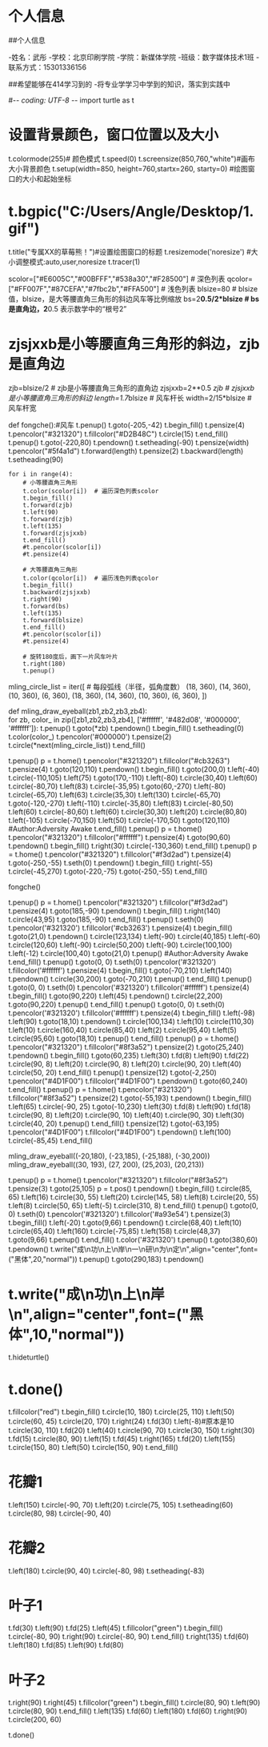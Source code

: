 # 个人信息

##个人信息

-姓名：武彤
-学校：北京印刷学院
-学院：新媒体学院
-班级：数字媒体技术1班
-联系方式：15301336156



##希望能够在414学习到的
-将专业学学习中学到的知识，落实到实践中

#-*- coding: UTF-8 -*-
import turtle as t
 

# 设置背景颜色，窗口位置以及大小
 
t.colormode(255)# 颜色模式
t.speed(0)
t.screensize(850,760,"white")#画布大小背景颜色
t.setup(width=850, height=760,startx=260, starty=0) #绘图窗口的大小和起始坐标
# t.bgpic("C:/Users/Angle/Desktop/1.gif")
t.title("专属XX的草莓熊！")#设置绘图窗口的标题
t.resizemode('noresize')  #大小调整模式:auto,user,noresize
t.tracer(1)   
 
 
 
scolor=["#E6005C","#00BFFF","#538a30","#F28500"]   # 深色列表
qcolor=["#FF007F","#87CEFA","#7fbc2b","#FFA500"]  # 浅色列表
blsize=80                     # blsize值，blsize，是大等腰直角三角形的斜边风车等比例缩放
bs=2**0.5/2*blsize             # bs是直角边，2**0.5 表示数学中的“根号2”
# zjsjxxb是小等腰直角三角形的斜边，zjb是直角边
zjb=blsize/2 # zjb是小等腰直角三角形的直角边
zjsjxxb=2**0.5 *zjb  # zjsjxxb是小等腰直角三角形的斜边
length=1.7*blsize # 风车杆长
width=2/15*blsize # 风车杆宽

def fongche():#风车 
    t.penup()
    t.goto(-205,-42)
    t.begin_fill()
    t.pensize(4)
    t.pencolor("#321320")
    t.fillcolor("#D2B48C")
    t.circle(15)
    t.end_fill()
    t.penup()
    t.goto(-220,80)
    t.pendown()
    t.setheading(-90)
    t.pensize(width)
    t.pencolor("#5f4a1d")
    t.forward(length)
    t.pensize(2)
    t.backward(length)
    t.setheading(90)
    
    for i in range(4):
        # 小等腰直角三角形
        t.color(scolor[i])  # 遍历深色列表scolor
        t.begin_fill()
        t.forward(zjb)
        t.left(90)
        t.forward(zjb)
        t.left(135)
        t.forward(zjsjxxb)
        t.end_fill()
        #t.pencolor(scolor[i])
        #t.pensize(4)
 
        # 大等腰直角三角形
        t.color(qcolor[i])  # 遍历浅色列表qcolor
        t.begin_fill()
        t.backward(zjsjxxb)
        t.right(90)
        t.forward(bs)
        t.left(135)
        t.forward(blsize)
        t.end_fill()
        #t.pencolor(scolor[i])
        #t.pensize(4)
 
        # 旋转180度后，画下一片风车叶片
        t.right(180)
        t.penup()
 
mling_circle_list = iter([  # 每段弧线（半径，弧角度数）
    (18, 360), (14, 360), (10, 360), (6, 360),
    (18, 360), (14, 360), (10, 360), (6, 360),
])
 
 
def mling_draw_eyeball(zb1,zb2,zb3,zb4):  
    for zb, color_ in zip([zb1,zb2,zb3,zb4], ['#ffffff', '#482d08', '#000000', '#ffffff']):
        t.penup()
        t.goto(*zb)
        t.pendown()
        t.begin_fill()
        t.setheading(0)
        t.color(color_)
        t.pencolor('#000000')
        t.pensize(2)
        t.circle(*next(mling_circle_list))
        t.end_fill()
 
t.penup()
p = t.home()
t.pencolor("#321320")
t.fillcolor("#cb3263")
t.pensize(4)
t.goto(120,110)
t.pendown()
t.begin_fill()
t.goto(200,0)
t.left(-40)
t.circle(-110,105)
t.left(75)
t.goto(170,-110)
t.left(-80)
t.circle(30,40)
t.left(60)
t.circle(-80,70)
t.left(83)
t.circle(-35,95)
t.goto(60,-270)
t.left(-80)
t.circle(-65,70)
t.left(63)
t.circle(35,30)
t.left(130)
t.circle(-65,70)
t.goto(-120,-270)
t.left(-110)
t.circle(-35,80)
t.left(83)
t.circle(-80,50)
t.left(60)
t.circle(-80,60)
t.left(60)
t.circle(30,30)
t.left(20)
t.circle(80,80)
t.left(-105)
t.circle(-70,150)
t.left(50)
t.circle(-170,50)
t.goto(120,110)
#Author:Adversity Awake
t.end_fill()
t.penup()
p = t.home()
t.pencolor("#321320")
t.fillcolor("#ffffff")
t.pensize(4)
t.goto(90,60)
t.pendown()
t.begin_fill()
t.right(30)
t.circle(-130,360)
t.end_fill()
t.penup()
p = t.home()
t.pencolor("#321320")
t.fillcolor("#f3d2ad")
t.pensize(4)
t.goto(-250,-55)
t.seth(0)
t.pendown()
t.begin_fill()
t.right(-55)
t.circle(-45,270)
t.goto(-220,-75)
t.goto(-250,-55)
t.end_fill()
 
fongche()
 
t.penup()
p = t.home()
t.pencolor("#321320")
t.fillcolor("#f3d2ad")
t.pensize(4)
t.goto(185,-90)
t.pendown()
t.begin_fill()
t.right(140)
t.circle(43,95)
t.goto(185,-90)
t.end_fill()
t.penup()
t.seth(0)
t.pencolor('#321320')
t.fillcolor('#cb3263')
t.pensize(4)
t.begin_fill()
t.goto(21,0)
t.pendown()
t.circle(123,134)
t.left(-90)
t.circle(40,185)
t.left(-60)
t.circle(120,60)
t.left(-90)
t.circle(50,200)
t.left(-90)
t.circle(100,100)
t.left(-12)
t.circle(100,40)
t.goto(21,0)
t.penup()
#Author:Adversity Awake
t.end_fill()
t.penup()
t.goto(0, 0)
t.seth(0)
t.pencolor('#321320')
t.fillcolor('#ffffff')
t.pensize(4)
t.begin_fill()
t.goto(-70,210)
t.left(140)
t.pendown()
t.circle(30,200)
t.goto(-70,210)
t.penup()
t.end_fill()
t.penup()
t.goto(0, 0)
t.seth(0)
t.pencolor('#321320')
t.fillcolor('#ffffff')
t.pensize(4)
t.begin_fill()
t.goto(90,220)
t.left(45)
t.pendown()
t.circle(22,200)
t.goto(90,220)
t.penup()
t.end_fill()
t.penup()
t.goto(0, 0)
t.seth(0)
t.pencolor('#321320')
t.fillcolor('#ffffff')
t.pensize(4)
t.begin_fill()
t.left(-98)
t.left(90)
t.goto(18,10)
t.pendown()
t.circle(100,134)
t.left(10)
t.circle(110,30)
t.left(10)
t.circle(160,40)
t.circle(85,40)
t.left(2)
t.circle(95,40)
t.left(5)
t.circle(95,60)
t.goto(18,10)
t.penup()
t.end_fill()
t.penup()
p = t.home()
t.pencolor("#321320")
t.fillcolor("#8f3a52")
t.pensize(2)
t.goto(25,240)
t.pendown()
t.begin_fill()
t.goto(60,235)
t.left(30)
t.fd(8)
t.left(90)
t.fd(22)
t.circle(90, 8)
t.left(20)
t.circle(90, 8)
t.left(20)
t.circle(90, 20)
t.left(40)
t.circle(50, 20)
t.end_fill()
t.penup()
t.pensize(12)
t.goto(-2,250)
t.pencolor("#4D1F00")
t.fillcolor("#4D1F00")
t.pendown()
t.goto(60,240)
t.end_fill()
t.penup()
p = t.home()
t.pencolor("#321320")
t.fillcolor("#8f3a52")
t.pensize(2)
t.goto(-55,193)
t.pendown()
t.begin_fill()
t.left(65)
t.circle(-90, 25)
t.goto(-10,230)
t.left(30)
t.fd(8)
t.left(90)
t.fd(18)
t.circle(90, 8)
t.left(20)
t.circle(90, 10)
t.left(40)
t.circle(90, 30)
t.left(30)
t.circle(40, 20)
t.penup()
t.end_fill()
t.pensize(12)
t.goto(-63,195)
t.pencolor("#4D1F00")
t.fillcolor("#4D1F00")
t.pendown()
t.left(100)
t.circle(-85,45)
t.end_fill()
 
mling_draw_eyeball((-20,180), (-23,185), (-25,188), (-30,200)) 
mling_draw_eyeball((30, 193), (27, 200), (25,203), (20,213)) 
 
t.penup()
p = t.home()
t.pencolor("#321320")
t.fillcolor("#8f3a52")
t.pensize(3)
t.goto(25,105)
p = t.pos()
t.pendown()
t.begin_fill()
t.circle(85, 65)
t.left(16)
t.circle(30, 55)
t.left(20)
t.circle(145, 58)
t.left(8)
t.circle(20, 55)
t.left(8)
t.circle(50, 65)
t.left(-5)
t.circle(310, 8)
t.end_fill()
t.penup()
t.goto(0, 0)
t.seth(0)
t.pencolor('#321320')
t.fillcolor('#a93e54')
t.pensize(3)
t.begin_fill()
t.left(-20)
t.goto(9,66)
t.pendown()
t.circle(68,40)
t.left(10)
t.circle(65,40)
t.left(160)
t.circle(-75,85)
t.left(158)
t.circle(48,37)
t.goto(9,66)
t.penup()
t.end_fill()
t.color('#321320')
t.penup()
t.goto(380,60)
t.pendown()
t.write("成\n功\n上\n岸\n一\n研\n为\n定\n",align="center",font=("黑体",20,"normal"))
t.penup()
t.goto(290,183)
t.pendown()
# t.write("成\n功\n上\n岸\n",align="center",font=("黑体",10,"normal"))
t.hideturtle()
# t.done()
t.fillcolor("red")
t.begin_fill()
t.circle(10, 180)
t.circle(25, 110)
t.left(50)
t.circle(60, 45)
t.circle(20, 170)
t.right(24)
t.fd(30)
t.left(-8)#原本是10
t.circle(30, 110)
t.fd(20)
t.left(40)
t.circle(90, 70)
t.circle(30, 150)
t.right(30)
t.fd(15)
t.circle(80, 90)
t.left(15)
t.fd(45)
t.right(165)
t.fd(20)
t.left(155)
t.circle(150, 80)
t.left(50)
t.circle(150, 90)
t.end_fill()

# 花瓣1
t.left(150)
t.circle(-90, 70)
t.left(20)
t.circle(75, 105)
t.setheading(60)
t.circle(80, 98)
t.circle(-90, 40)

# 花瓣2
t.left(180)
t.circle(90, 40)
t.circle(-80, 98)
t.setheading(-83)

# 叶子1
t.fd(30)
t.left(90)
t.fd(25)
t.left(45)
t.fillcolor("green")
t.begin_fill()
t.circle(-80, 90)
t.right(90)
t.circle(-80, 90)
t.end_fill()
t.right(135)
t.fd(60)
t.left(180)
t.fd(85)
t.left(90)
t.fd(80)

# 叶子2
t.right(90)
t.right(45)
t.fillcolor("green")
t.begin_fill()
t.circle(80, 90)
t.left(90)
t.circle(80, 90)
t.end_fill()
t.left(135)
t.fd(60)
t.left(180)
t.fd(60)
t.right(90)
t.circle(200, 60)

t.done()
 






    
